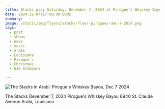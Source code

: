 ```yaml
---
title: Stacks play Saturday, December 7, 2024 at Pirogue's Whiskey Bayou in Arabi, Louisiana.
date: 2024-12-07T17:00:00.000Z
summary:
image: /static/img/flyers/stacks-flyer-pirogues-dec-7-2024.png
tags:
  - post 
  - shows
  - news
  - music
  - Arabi
  - Louisiana
  - Pirogue's
  - Christmas
  - 610 Stompers

---
```


![The Stacks in Arabi: Pirogue's Whiskey Bayou, Dec 7 2024](/static/img/flyers/stacks-flyer-pirogues-dec-7-2024.pngg "The Stacks in Arabi: Pirogue's Whiskey Bayou, Dec 7 2024")

The Stacks
Devember 7, 2024
Pirogue's Whiskey Bayou
6940 St. Claude Avenue
Arabi, Louisiana